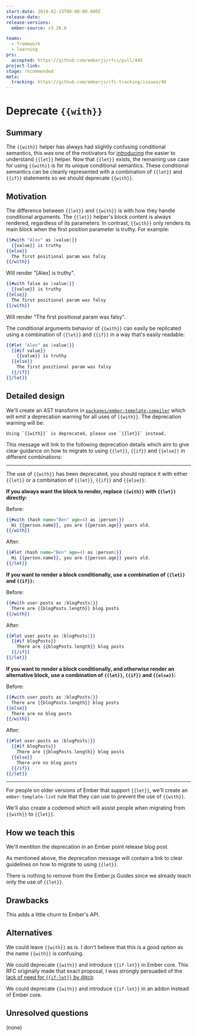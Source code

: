 ```yaml
---
start-date: 2019-02-13T00:00:00.000Z
release-date:
release-versions: 
  ember-source: v3.26.0

teams: 
  - framework
  - learning
prs:
  accepted: https://github.com/emberjs/rfcs/pull/445
project-link: 
stage: recommended
meta:
  tracking: https://github.com/emberjs/rfc-tracking/issues/40
---
```


# Deprecate `{{with}}`

## Summary

The `{{with}}` helper has always had slightly confusing conditional semantics, this was one of the motivators for [introducing](https://github.com/emberjs/rfcs/blob/master/text/0286-block-let-template-helper.md) the easier to understand `{{let}}` helper. Now that `{{let}}` exists, the remaining use case for using `{{with}}` is for its unique conditional semantics. These conditional semantics can be cleanly represented with a combination of `{{let}}` and `{{if}}` statements so we should deprecate `{{with}}`.

## Motivation

The difference between `{{let}}` and `{{with}}` is with how they handle conditional arguments. The `{{let}}` helper's block content is always rendered, regardless of its parameters. In contrast, `{{with}}` only renders its main block when the first position parameter is truthy. For example:

```hbs
{{#with "Alex" as |value|}}
  {{value}} is truthy
{{else}}
  The first positional param was falsy
{{/with}}
```

Will render "[Alex] is truthy".

```hbs
{{#with false as |value|}}
  {{value}} is truthy
{{else}}
  The first positional param was falsy
{{/with}}
```

Will render "The first positional param was falsy".

The conditional arguments behavior of `{{with}}` can easily be replicated using a combination of `{{let}}` and `{{if}}` in a way that's easily readable:

```hbs
{{#let "Alex" as |value|}}
  {{#if value}}
    {{value}} is truthy
  {{else}}
    The first positional param was falsy
  {{/if}}
{{/let}}
```

## Detailed design

We'll create an AST transform in [`packages/ember-template-compiler`](https://github.com/emberjs/ember.js/tree/master/packages/ember-template-compiler) which will emit a deprecation warning for all uses of `{{with}}`. The deprecation warning will be:

```
Using `{{with}}` is deprecated, please use `{{let}}` instead.
```

This message will link to the following deprecation details which aim to give clear guidance on how to migrate to using `{{let}}`, `{{if}}` and `{{else}}` in different combinations:

----

The use of `{{with}}` has been deprecated, you should replace it with either `{{let}}` or a combination of `{{let}}`, `{{if}}` and `{{else}}`:

**If you always want the block to render, replace `{{with}}` with `{{let}}` directly:**

Before:

```hbs
{{#with (hash name="Ben" age=4) as |person|}}
  Hi {{person.name}}, you are {{person.age}} years old.
{{/with}}
```

After:

```hbs
{{#let (hash name="Ben" age=4) as |person|}}
  Hi {{person.name}}, you are {{person.age}} years old.
{{/let}}
```

**If you want to render a block conditionally, use a combination of `{{let}}` and `{{if}}`:**

Before:

```hbs
{{#with user.posts as |blogPosts|}}
  There are {{blogPosts.length}} blog posts
{{/with}}
```

After:

```hbs
{{#let user.posts as |blogPosts|}}
  {{#if blogPosts}}
    There are {{blogPosts.length}} blog posts
  {{/if}}
{{/let}}
```

**If you want to render a block conditionally, and otherwise render an alternative block, use a combination of `{{let}}`, `{{if}}` and `{{else}}`:**

Before:

```hbs
{{#with user.posts as |blogPosts|}}
  There are {{blogPosts.length}} blog posts
{{else}}
  There are no blog posts
{{/with}}
```

After:

```hbs
{{#let user.posts as |blogPosts|}}
  {{#if blogPosts}}
    There are {{blogPosts.length}} blog posts
  {{else}}
    There are no blog posts
  {{/if}}
{{/let}}
```

---

For people on older versions of Ember that support `{{let}}`, we'll create an `ember-template-lint` rule that they can use to prevent the use of `{{with}}`.

We'll also create a codemod which will assist people when migrating from `{{with}}` to `{{let}}`.

## How we teach this

We'll mentiton the deprecation in an Ember point release blog post.

As mentioned above, the deprecation message will contain a link to clear guidelines on how to migrate to using `{{let}}`.

There is nothing to remove from the Ember.js Guides since we already teach only the use of `{{let}}`.
## Drawbacks

This adds a little churn to Ember's API.

## Alternatives

We could leave `{{with}}` as is. I don't believe that this is a good option as the name `{{with}}` is confusing.

We could deprecate `{{with}}` and introduce `{{if-let}}` in Ember core. This RFC originally made that exact proposal, I was strongly persuaded of the [lack of need for `{{if-let}}` by @tcjr](https://github.com/emberjs/rfcs/pull/445#issuecomment-463594185).

We could deprecate `{{with}}` and introduce `{{if-let}}` in an addon instead of Ember core.

## Unresolved questions

(none)
